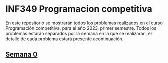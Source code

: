 # INF349 Programacion competitiva

En este repositorio se mostrarán todos los problemas realizados en el curso Programación competitiva, para el año 2023, primer semestre.
Todos los problemas estarán separados por la semana en la que se realizarán, el detalle de cada problema estará presente acontinuación.

## [Semana 0](https://github.com/Konnits/INF349-Programacion-competitiva/tree/master/W1#readme)
